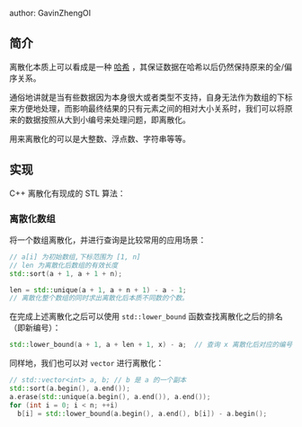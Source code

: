 author: GavinZhengOI

## 简介

离散化本质上可以看成是一种 [哈希](../string/hash.md) ，其保证数据在哈希以后仍然保持原来的全/偏序关系。

通俗地讲就是当有些数据因为本身很大或者类型不支持，自身无法作为数组的下标来方便地处理，而影响最终结果的只有元素之间的相对大小关系时，我们可以将原来的数据按照从大到小编号来处理问题，即离散化。

用来离散化的可以是大整数、浮点数、字符串等等。

## 实现

C++ 离散化有现成的 STL 算法：

### 离散化数组

将一个数组离散化，并进行查询是比较常用的应用场景：

```cpp
// a[i] 为初始数组,下标范围为 [1, n]
// len 为离散化后数组的有效长度
std::sort(a + 1, a + 1 + n);

len = std::unique(a + 1, a + n + 1) - a - 1;
// 离散化整个数组的同时求出离散化后本质不同数的个数。
```

在完成上述离散化之后可以使用 `std::lower_bound` 函数查找离散化之后的排名（即新编号）：

```cpp
std::lower_bound(a + 1, a + len + 1, x) - a;  // 查询 x 离散化后对应的编号
```

同样地，我们也可以对 `vector` 进行离散化：

```cpp
// std::vector<int> a, b; // b 是 a 的一个副本
std::sort(a.begin(), a.end());
a.erase(std::unique(a.begin(), a.end()), a.end());
for (int i = 0; i < n; ++i)
  b[i] = std::lower_bound(a.begin(), a.end(), b[i]) - a.begin();
```
